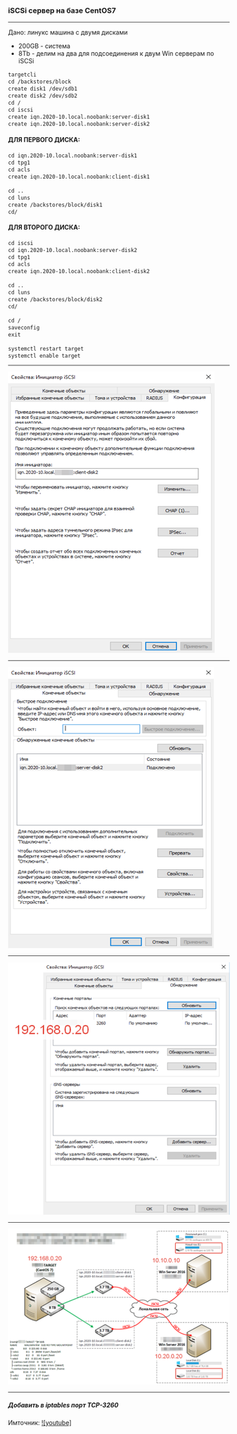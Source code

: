 ### iSCSi сервер на базе CentOS7 ###

---

Дано: линукс машина с двумя дисками
- 200GB - система
- 8Tb - делим на два для подсоединения к двум Win серверам по iSCSi

```shell
targetcli
cd /backstores/block
create disk1 /dev/sdb1
create disk2 /dev/sdb2
cd /
cd iscsi
create iqn.2020-10.local.noobank:server-disk1
create iqn.2020-10.local.noobank:server-disk2
```

#### ДЛЯ ПЕРВОГО ДИСКА:

```shell
cd iqn.2020-10.local.noobank:server-disk1
cd tpg1
cd acls
create iqn.2020-10.local.noobank:client-disk1

cd ..
cd luns
create /backstores/block/disk1
cd/
```

#### ДЛЯ ВТОРОГО ДИСКА:

```shell
cd iscsi
cd iqn.2020-10.local.noobank:server-disk2
cd tpg1
cd acls
create iqn.2020-10.local.noobank:client-disk2

cd ..
cd luns
create /backstores/block/disk2
cd/

cd /
saveconfig
exit 

systemctl restart target
systemctl enable target
```

---
![alt text](pic/1.png "iscsi")

---

![alt text](pic/2.png "iscsi")

---

![alt text](pic/3.png "iscsi")

---

![alt text](pic/4.png "iscsi")

---

##### Добавить в iptables порт TCP-3260


Имточник:
[![youtube]](https://www.youtube.com/watch?v=RqFWhZ-w-Dk)
